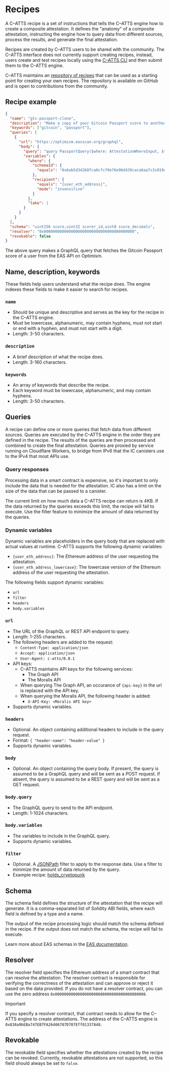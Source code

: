 # Recipes

A C–ATTS recipe is a set of instructions that tells the C–ATTS engine how to create a composite attestation. It defines the "anatomy" of a composite attestation, instructing the engine how to query data from different sources, process the results, and generate the final attestation.

Recipes are created by C–ATTS users to be shared with the community. The C–ATTS interface does not currently support creating recipes, instead, users create and test recipes locally using the [C–ATTS CLI](/cli) and then submit them to the C–ATTS engine.

C–ATTS maintains an [repository of recipes](https://github.com/c-atts/catts-recipes) that can be used as a starting point for creating your own recipes. The repository is available on GitHub and is open to contributions from the community.

## Recipe example

```json
{
  "name": "gtc-passport-clone",
  "description": "Make a copy of your Gitcoin Passport score to another chain.",
  "keywords": ["gitcoin", "passport"],
  "queries": [
    {
      "url": "https://optimism.easscan.org/graphql",
      "body": {
        "query": "query PassportQuery($where: AttestationWhereInput, $take: Int) { attestations(where: $where, take: $take) { decodedDataJson } }",
        "variables": {
          "where": {
            "schemaId": {
              "equals": "0x6ab5d34260fca0cfcf0e76e96d439cace6aa7c3c019d7c4580ed52c6845e9c89"
            },
            "recipient": {
              "equals": "{user_eth_address}",
              "mode": "insensitive"
            }
          },
          "take": 1
        }
      }
    }
  ],
  "schema": "uint256 score,uint32 scorer_id,uint8 score_decimals",
  "resolver": "0x0000000000000000000000000000000000000000",
  "revokable": false
}
```

The above query makes a GraphQL query that fetches the Gitcoin Passport score of a user from the EAS API on Optimism. 

## Name, description, keywords

These fields help users understand what the recipe does. The engine indexes these fields to make it easier to search for recipes.

### `name` 
- Should be unique and descriptive and serves as the key for the recipe in the C–ATTS engine. 
- Must be lowercase, alphanumeric, may contain hyphens, must not start or end with a hyphen, and must not start with a digit.
- Length: 3-50 characters.

### `description`
- A brief description of what the recipe does.
- Length: 3-160 characters.

### `keywords`
- An array of keywords that describe the recipe.
- Each keyword must be lowercase, alphanumeric, and may contain hyphens.
- Length: 3-50 characters.

## Queries

A recipe can define one or more queries that fetch data from different sources. Queries are executed by the C–ATTS engine in the order they are defined in the recipe. The results of the queries are then processed and combined to create the final attestation. Queries are proxied by service running on Cloudflare Workers, to bridge from IPv6 that the IC canisters use to the IPv4 that most APIs use.

### Query responses

Processing data in a smart contract is expensive, so it's important to only include the data that is needed for the attestation. IC also has a limit on the size of the data that can be passed to a canister.

The current limit on how much data a C–ATTS recipe can return is 4KB. If the data returned by the queries exceeds this limit, the recipe will fail to execute. Use the filter feature to minimize the amount of data returned by the queries.

### Dynamic variables

Dynamic variables are placeholders in the query body that are replaced with actual values at runtime. C–ATTS supports the following dynamic variables:

- `{user_eth_address}`: The Ethereum address of the user requesting the attestation.
- `{user_eth_address_lowercase}`: The lowercase version of the Ethereum address of the user requesting the attestation.

The following fields support dynamic variables:

- `url`
- `filter`
- `headers`
- `body.variables`

### `url`
- The URL of the GraphQL or REST API endpoint to query.
- Length: 1-255 characters.
- The following headers are added to the request:
  - `Content-Type: application/json`
  - `Accept: application/json`
  - `User-Agent: c-atts/0.0.1`
- API keys:
  - C–ATTS maintains API keys for the following services:
    - The Graph API
    - The Moralis API
  - When querying The Graph API, an occurance of `{api-key}` in the url is replaced with the API key.
  - When querying the Moralis API, the following header is added:
    - `X-API-Key: <Moralis API key>`
- Supports dynamic variables.

### `headers`
- Optional. An object containing additional headers to include in the query request.
- Format: `{ "header-name": "header-value" }`
- Supports dynamic variables.

### `body`
- Optional. An object containing the query body. If present, the query is assumed to be a GraphQL query and will be sent as a POST request. If absent, the query is assumed to be a REST query and will be sent as a GET request.

### `body.query`
- The GraphQL query to send to the API endpoint.
- Length: 1-1024 characters.

### `body.variables`
- The variables to include in the GraphQL query.
- Supports dynamic variables.

### `filter`
- Optional. A [JSONPath](https://github.com/dchester/jsonpath) filter to apply to the response data. Use a filter to minimize the amount of data returned by the query.
- Example recipe: [holds_cryptopunk](https://github.com/c-atts/catts-recipes/blob/main/recipes/holds_cryptopunk_block_20550351/recipe.json)

## Schema

The schema field defines the structure of the attestation that the recipe will generate. It is a comma-separated list of Solidity ABI fields, where each field is defined by a type and a name. 

The output of the recipe processing logic should match the schema defined in the recipe. If the output does not match the schema, the recipe will fail to execute.

Learn more about EAS schemas in the [EAS documentation](https://docs.attest.org/docs/core--concepts/schemas).

## Resolver

The resolver field specifies the Ethereum address of a smart contract that can resolve the attestation. The resolver contract is responsible for verifying the correctness of the attestation and can approve or reject it based on the data provided. If you do not have a resolver contract, you can use the zero address `0x0000000000000000000000000000000000000000`.

> [!IMPORTANT]
> If you specify a resolver contract, that contract needs to allow for the C–ATTS engine to create attestations. The address of the C–ATTS engine is `0x838a9bEBa747EB7FA26406707D707Eff01337848`.

## Revokable

The revokable field specifies whether the attestations created by the recipe can be revoked. Currently, revokable attestations are not supported, so this field should always be set to `false`.